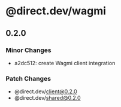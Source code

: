 # @direct.dev/wagmi

## 0.2.0

### Minor Changes

- a2dc512: create Wagmi client integration

### Patch Changes

- @direct.dev/client@0.2.0
- @direct.dev/shared@0.2.0
